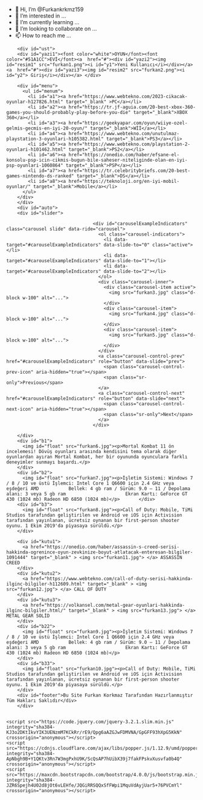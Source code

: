 - 👋 Hi, I’m @Furkankrkmz159
- 👀 I’m interested in ...
- 🌱 I’m currently learning ...
- 💞️ I’m looking to collaborate on ...
- 📫 How to reach me ...

<!---
Furkankrkmz159/Furkankrkmz159 is a ✨ special ✨ repository because its `README.md` (this file) appears on your GitHub profile.
You can click the Preview link to take a look at your changes.
--->
<html lang="en">
  <head>
    <meta charset="utf-8">
    <link rel="stylesheet" href="main.css" type="text/css">
    <meta name="viewport" content="width=device-width, initial-scale=1, shrink-to-fit=no">
    <link rel="shortcut icon" href="assets/man.png" type="image/x-icon" />
    <link rel="stylesheet" href="https://maxcdn.bootstrapcdn.com/bootstrap/4.0.0/css/bootstrap.min.css" integrity="sha384-Gn5384xqQ1aoWXA+058RXPxPg6fy4IWvTNh0E263XmFcJlSAwiGgFAW/dAiS6JXm" crossorigin="anonymous">
    <title>Furkan Korkmaz</title>
  </head>
  <body>




        <div id="ust">
        <div id="yazi1"><font color="white">OYUN</font><font color="#51A1CC">EVİ</font><a  href="#"><div id="yazi2"><img id="resim1" src="furkan1.png"><i id="y1">Yeni Kullanıcı</i></div></a> <a  href="#"><div id="yazi3"><img id="resim2" src="furkan2.png"><i id="y2"> Giriş</i></div></a> </div>

        <div id="menu">
          <ul id="menum">
            <li id="a1"><a href="https://www.webtekno.com/2023-cikacak-oyunlar-h127826.html" target="_blank" >PC</a></li>
            <li id="a2"><a href="https://tr.jf-aguia.com/20-best-xbox-360-games-you-should-probably-play-before-you-die" target="_blank">XBOX 360</a></li>
            <li id="a3"><a href="https://geekyapar.com/oyun/wiiye-ozel-gelmis-gecmis-en-iyi-20-oyun/" target="_blank">Wİİ</a></li>
            <li id="a4"><a href="https://www.webtekno.com/unutulmaz-playstation-3-oyunlari-h105382.html" target="_blank">PS3</a></li>
            <li id="a5"><a href="https://www.webtekno.com/playstation-2-oyunlari-h101462.html" target="_blank">PS2</a></li>
            <li id="a6"><a href="https://onedio.com/haber/efsane-el-konsolu-psp-icin-cikmis-bugun-bile-saheser-niteliginde-olan-en-iyi-psp-oyunlari-1060864" target="_blank">PSP</a></li>
            <li id="a7"><a href="https://tr.celebritybriefs.com/20-best-games-nintendo-ds-ranked" target="_blank">DS</a></li>
            <li id="a8"><a href="https://teknoloji.org/en-iyi-mobil-oyunlar/" target="_blank">Mobile</a></li>
          </ul>
        </div>
        </div>
        <div id="auto">
        <div id="slider">

                                    <div id="carouselExampleIndicators" class="carousel slide" data-ride="carousel">
                                      <ol class="carousel-indicators">
                                        <li data-target="#carouselExampleIndicators" data-slide-to="0" class="active"></li>
                                        <li data-target="#carouselExampleIndicators" data-slide-to="1"></li>
                                        <li data-target="#carouselExampleIndicators" data-slide-to="2"></li>
                                      </ol>
                                      <div class="carousel-inner">
                                        <div class="carousel-item active">
                                          <img src="furkan3.jpg" class="d-block w-100" alt="...">
                                        </div>
                                        <div class="carousel-item">
                                          <img src="furkan4.jpg" class="d-block w-100" alt="...">
                                        </div>
                                        <div class="carousel-item">
                                          <img src="furkan5.jpg" class="d-block w-100" alt="...">
                                        </div>
                                      </div>
                                      <a class="carousel-control-prev" href="#carouselExampleIndicators" role="button" data-slide="prev">
                                        <span class="carousel-control-prev-icon" aria-hidden="true"></span>
                                        <span class="sr-only">Previous</span>
                                      </a>
                                      <a class="carousel-control-next" href="#carouselExampleIndicators" role="button" data-slide="next">
                                        <span class="carousel-control-next-icon" aria-hidden="true"></span>
                                        <span class="sr-only">Next</span>
                                      </a>
                                    </div>
          
        </div>
        <div id="b1">
          <img id="float" src="furkan6.jpg"><p>Mortal Kombat 11 ön incelemesi! Dövüş oyunları arasında kendisini tema olarak diğer oyunlardan ayıran Mortal Kombat, her bir oyununda oyunculara farklı deneyimler sunmayı başardı.</p>
        </div>
        <div id="b2">
          <img id="float" src="furkan7.jpg"><p>İşletim Sistemi: Windows 7 / 8 / 10 ve üstü İşlemci: Intel Core 1 Q6600 için 2.4 GHz veya eşdeğeri AMD           Bellek: 4 gb ram / Sürüm: 9.0 – 11 / Depolama alanı: 3 veya 5 gb ram                      Ekran Kartı: GeForce GT 430 (1024 mb) Radeon HD 6850 (1024 mb)</p>       </div>
        <div id="b3">
          <img id="float" src="furkan8.jpg"><p>Call of Duty: Mobile, TiMi Studios tarafından geliştirilen ve Android ve iOS için Activision tarafından yayınlanan, ücretsiz oynanan bir first-person shooter oyunu. 1 Ekim 2019'da piyasaya sürüldü.</p>
        </div>

        <div id="kutu1">
          <a href="https://onedio.com/haber/assassin-s-creed-serisi-hakkinda-ogrenince-oyun-zevkinize-boyut-atlatacak-enteresan-bilgiler-1091444" target="_blank" > <img src="furkan11.jpg"> </a> ASSASSİN CREED
        </div>
        <div id="kutu2">
          <a href="https://www.webtekno.com/call-of-duty-serisi-hakkinda-ilginc-bilgiler-h112609.html" target="_blank" > <img src="furkan12.jpg"> </a> CALL OF DUTY
        </div>
        <div id="kutu3">
          <a href="https://volkansel.com/metal-gear-oyunlari-hakkinda-ilginc-bilgiler.html/" target="_blank" > <img src="furkan13.jpg"> </a> METAL GEAR SOLİD
        </div>
        <div id="b22">
          <img id="float" src="furkan9.jpg"><p>İşletim Sistemi: Windows 7 / 8 / 10 ve üstü İşlemci: Intel Core 1 Q6600 için 2.4 GHz veya eşdeğeri AMD           Bellek: 4 gb ram / Sürüm: 9.0 – 11 / Depolama alanı: 3 veya 5 gb ram                      Ekran Kartı: GeForce GT 430 (1024 mb) Radeon HD 6850 (1024 mb)</p>       
        </div>
        <div id="b33">
          <img id="float" src="furkan10.jpg"><p>Call of Duty: Mobile, TiMi Studios tarafından geliştirilen ve Android ve iOS için Activision tarafından yayınlanan, ücretsiz oynanan bir first-person shooter oyunu. 1 Ekim 2019'da piyasaya sürüldü.</p>
        </div>
        <div id="footer">Bu Site Furkan Korkmaz Tarafından Hazırlanmıştır Tüm Hakları Saklıdır</div>
        </div>

    
    <script src="https://code.jquery.com/jquery-3.2.1.slim.min.js" integrity="sha384-KJ3o2DKtIkvYIK3UENzmM7KCkRr/rE9/Qpg6aAZGJwFDMVNA/GpGFF93hXpG5KkN" crossorigin="anonymous"></script>
    <script src="https://cdnjs.cloudflare.com/ajax/libs/popper.js/1.12.9/umd/popper.min.js" integrity="sha384-ApNbgh9B+Y1QKtv3Rn7W3mgPxhU9K/ScQsAP7hUibX39j7fakFPskvXusvfa0b4Q" crossorigin="anonymous"></script>
    <script src="https://maxcdn.bootstrapcdn.com/bootstrap/4.0.0/js/bootstrap.min.js" integrity="sha384-JZR6Spejh4U02d8jOt6vLEHfe/JQGiRRSQQxSfFWpi1MquVdAyjUar5+76PVCmYl" crossorigin="anonymous"></script>
